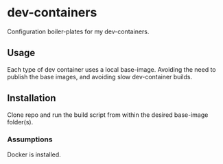 # dev-containers

Configuration boiler-plates for my dev-containers.

## Usage

Each type of dev container uses a local base-image. Avoiding the need to publish the base images, and avoiding slow dev-container builds.

## Installation

Clone repo and run the build script from within the desired base-image folder(s).

### Assumptions

Docker is installed.
